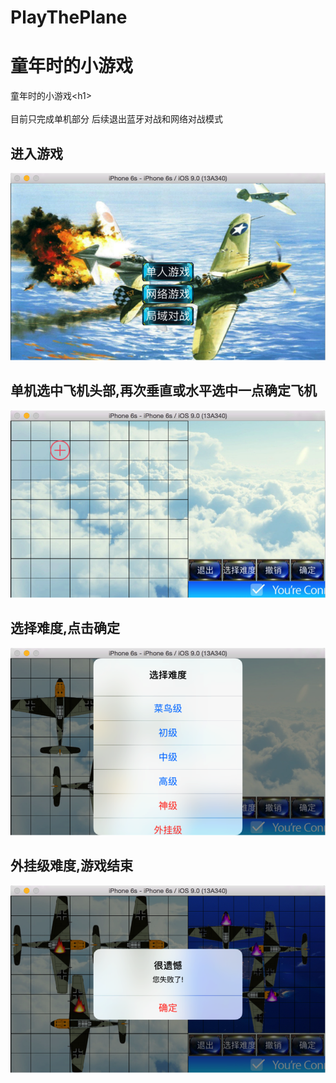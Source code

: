 # PlayThePlane
童年时的小游戏 
===================================  
  童年时的小游戏\<h1\><br />  
  目前只完成单机部分
  后续退出蓝牙对战和网络对战模式
  
进入游戏 
-----------------------------------  
![github](https://github.com/c-shen/PlayThePlane/blob/master/screenshot/1.png?raw=true "github")  

单机选中飞机头部,再次垂直或水平选中一点确定飞机 
-----------------------------------  
![github](https://github.com/c-shen/PlayThePlane/blob/master/screenshot/2.png?raw=true "github")  

选择难度,点击确定
-----------------------------------  
![github](https://github.com/c-shen/PlayThePlane/blob/master/screenshot/3.png?raw=true "github")  

外挂级难度,游戏结束
-----------------------------------  
![github](https://github.com/c-shen/PlayThePlane/blob/master/screenshot/4.png?raw=true "github")  
